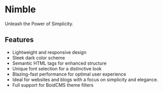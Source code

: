 # Nimble
Unleash the Power of Simplicity.

## Features

- Lightweight and responsive design
- Sleek dark color scheme
- Semantic HTML tags for enhanced structure
- Unique font selection for a distinctive look
- Blazing-fast performance for optimal user experience
- Ideal for websites and blogs with a focus on simplicity and elegance.
- Full support for BoidCMS theme filters
